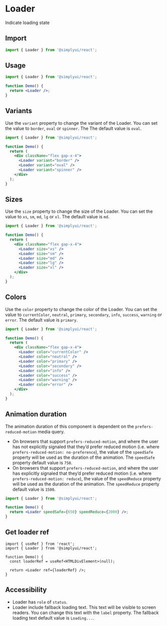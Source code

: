 # Loader

Indicate loading state

## Import

```jsx
import { Loader } from '@simplyui/react';
```

## Usage

```jsx
import { Loader } from '@simplyui/react';

function Demo() {
  return <Loader />;
}
```

## Variants

Use the `variant` property to change the variant of the Loader. You can set the value to `border`, `oval` or `spinner`. The The default value is `oval`.

```jsx
import { Loader } from '@simplyui/react';

function Demo() {
  return (
    <div className="flex gap-x-4">
      <Loader variant="border" />
      <Loader variant="oval" />
      <Loader variant="spinner" />
    </div>
  );
}
```

## Sizes

Use the `size` property to change the size of the Loader. You can set the value to `xs`, `sm`, `md`, `lg` or `xl`. The default value is `md`.

```jsx
import { Loader } from '@simplyui/react';

function Demo() {
  return (
    <div className="flex gap-x-4">
      <Loader size="xs" />
      <Loader size="sm" />
      <Loader size="md" />
      <Loader size="lg" />
      <Loader size="xl" />
    </div>
  );
}
```

## Colors

Use the `color` property to change the color of the Loader. You can set the value to `currentColor`, `neutral`, `primary`, `secondary`, `info`, `success`, `warning` or `error`. The default value is `primary`.

```jsx
import { Loader } from '@simplyui/react';

function Demo() {
  return (
    <div className="flex gap-x-4">
      <Loader color="currentColor" />
      <Loader color="neutral" />
      <Loader color="primary" />
      <Loader color="secondary" />
      <Loader color="info" />
      <Loader color="success" />
      <Loader color="warning" />
      <Loader color="error" />
    </div>
  );
}
```

## Animation duration

The animation duration of this component is dependent on the `prefers-reduced-motion` media query.

- On browsers that support `prefers-reduced-motion`, and where the user has not explicitly signaled that they’d prefer reduced motion (i.e. where `prefers-reduced-motion: no-preference`), the value of the `speedSafe` property will be used as the duration of the animation. The `speedSafe` property default value is `750`.
- On browsers that support `prefers-reduced-motion`, and where the user has explicitly signaled that they’d prefer reduced motion (i.e. where `prefers-reduced-motion: reduce`), the value of the `speedReduce` property will be used as the duration of the animation. The `speedReduce` property default value is `1500`.

```jsx
import { Loader } from '@simplyui/react';

function Demo() {
  return <Loader speedSafe={650} speedReduce={2000} />;
}
```

## Get loader ref

```tsx
import { useRef } from 'react';
import { Loader } from '@simplyui/react';

function Demo() {
  const loaderRef = useRef<HTMLDivElement>(null);

  return <Loader ref={loaderRef} />;
}
```

## Accessibility

- Loader has `role` of `status`.
- Loader include fallback loading text. This text will be visible to screen readers. You can change this text with the `label` property. The fallback loading text default value is `Loading...`.
